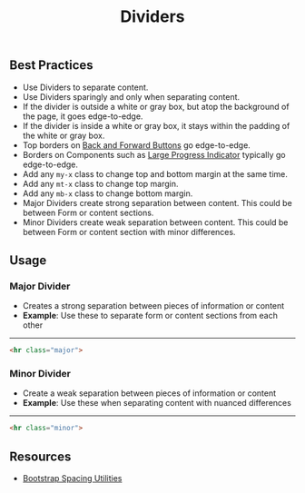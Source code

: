 ﻿---
title: Dividers
summary: Dividers separate content into clear, meaningful groups.
tags: components, dividers
layout: guide
eleventyNavigation:
  key: Dividers
  parent: Components
  order: 160
  excerpt: Dividers separate content into clear, meaningful groups.
  img: /img/illustrations/illus-divider.svg
---
 
## Best Practices

- Use Dividers to separate content.
- Use Dividers sparingly and only when separating content.
- If the divider is outside a white or gray box, but atop the background of the page, it goes edge-to-edge.
- If the divider is inside a white or gray box, it stays within the padding of the white or gray box.
- Top borders on [Back and Forward Buttons](/components/back-and-forward-buttons/) go edge-to-edge.
- Borders on Components such as [Large Progress Indicator](/components/progress/) typically go edge-to-edge.
- Add any `my-x` class to change top and bottom margin at the same time.
- Add any `mt-x` class to change top margin.
- Add any `mb-x` class to change bottom margin.
- Major Dividers create strong separation between content. This could be between Form or content sections.
- Minor Dividers create weak separation between content. This could be between Form or content section with minor differences. 

## Usage

### Major Divider

- Creates a strong separation between pieces of information or content
- **Example**: Use these to separate form or content sections from each other

<hr class="major">

``` html
<hr class="major">
```

### Minor Divider

- Create a weak separation between pieces of information or content
- **Example**: Use these when separating content with nuanced differences

<hr class="minor">

``` html
<hr class="minor">
```

## Resources
* <a href="https://getbootstrap.com/docs/4.5/utilities/spacing/" target="_blank">Bootstrap Spacing Utilities</a>
